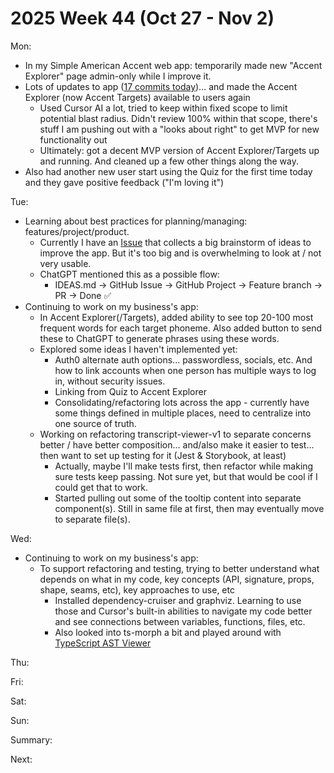 # 2025 Week 44 (Oct 27 - Nov 2)

Mon:
- In my Simple American Accent web app: temporarily made new "Accent Explorer" page admin-only while I improve it.
- Lots of updates to app ([17 commits today](https://github.com/SimpleAmericanAccent/saa-app-web/commits/main/?since=2025-10-27&until=2025-10-27))... and made the Accent Explorer (now Accent Targets) available to users again
  - Used Cursor AI a lot, tried to keep within fixed scope to limit potential blast radius. Didn't review 100% within that scope, there's stuff I am pushing out with a "looks about right" to get MVP for new functionality out
  - Ultimately: got a decent MVP version of Accent Explorer/Targets up and running. And cleaned up a few other things along the way.
- Also had another new user start using the Quiz for the first time today and they gave positive feedback ("I'm loving it")

Tue:
- Learning about best practices for planning/managing: features/project/product. 
  - Currently I have an [Issue](https://github.com/SimpleAmericanAccent/saa-app-web/issues/117) that collects a big brainstorm of ideas to improve the app. But it's too big and is overwhelming to look at / not very usable. 
  - ChatGPT mentioned this as a possible flow:
    - IDEAS.md → GitHub Issue → GitHub Project → Feature branch → PR → Done ✅
- Continuing to work on my business's app:
  - In Accent Explorer(/Targets), added ability to see top 20-100 most frequent words for each target phoneme. Also added button to send these to ChatGPT to generate phrases using these words.
  - Explored some ideas I haven't implemented yet:
    - Auth0 alternate auth options... passwordless, socials, etc. And how to link accounts when one person has multiple ways to log in, without security issues.
    - Linking from Quiz to Accent Explorer
    - Consolidating/refactoring lots across the app - currently have some things defined in multiple places, need to centralize into one source of truth.
  - Working on refactoring transcript-viewer-v1 to separate concerns better / have better composition... and/also make it easier to test... then want to set up testing for it (Jest & Storybook, at least)
    - Actually, maybe I'll make tests first, then refactor while making sure tests keep passing. Not sure yet, but that would be cool if I could get that to work.
    - Started pulling out some of the tooltip content into separate component(s). Still in same file at first, then may eventually move to separate file(s).
  
Wed:
- Continuing to work on my business's app:
  - To support refactoring and testing, trying to better understand what depends on what in my code, key concepts (API, signature, props, shape, seams, etc), key approaches to use, etc
    - Installed dependency-cruiser and graphviz. Learning to use those and Cursor's built-in abilities to navigate my code better and see connections between variables, functions, files, etc.
    - Also looked into ts-morph a bit and played around with [TypeScript AST Viewer](https://ts-ast-viewer.com/)

Thu:

Fri:

Sat:

Sun:

Summary:

Next:
